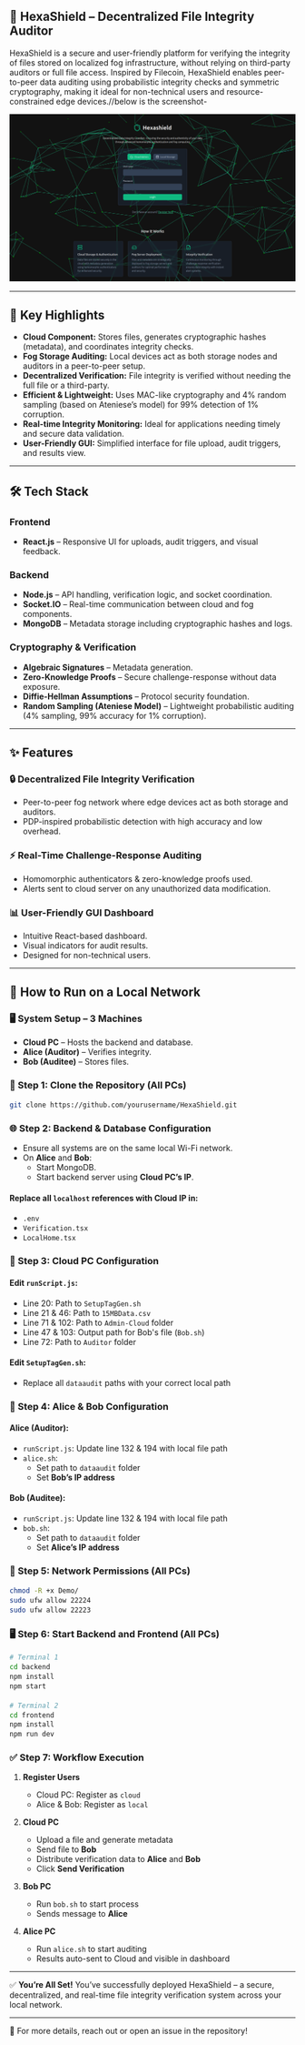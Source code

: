 ## 🔐 HexaShield – Decentralized File Integrity Auditor

HexaShield is a secure and user-friendly platform for verifying the integrity of files stored on localized fog infrastructure, without relying on third-party auditors or full file access. Inspired by Filecoin, HexaShield enables peer-to-peer data auditing using probabilistic integrity checks and symmetric cryptography, making it ideal for non-technical users and resource-constrained edge devices.//below is the screenshot-

![Dashboard Screenshot](./assets/home.png)

---


## 🚀 Key Highlights

- **Cloud Component:** Stores files, generates cryptographic hashes (metadata), and coordinates integrity checks.
- **Fog Storage Auditing:** Local devices act as both storage nodes and auditors in a peer-to-peer setup.
- **Decentralized Verification:** File integrity is verified without needing the full file or a third-party.
- **Efficient & Lightweight:** Uses MAC-like cryptography and 4% random sampling (based on Ateniese’s model) for 99% detection of 1% corruption.
- **Real-time Integrity Monitoring:** Ideal for applications needing timely and secure data validation.
- **User-Friendly GUI:** Simplified interface for file upload, audit triggers, and results view.

---

## 🛠️ Tech Stack

### Frontend
- **React.js** – Responsive UI for uploads, audit triggers, and visual feedback.

### Backend
- **Node.js** – API handling, verification logic, and socket coordination.
- **Socket.IO** – Real-time communication between cloud and fog components.
- **MongoDB** – Metadata storage including cryptographic hashes and logs.

### Cryptography & Verification
- **Algebraic Signatures** – Metadata generation.
- **Zero-Knowledge Proofs** – Secure challenge-response without data exposure.
- **Diffie-Hellman Assumptions** – Protocol security foundation.
- **Random Sampling (Ateniese Model)** – Lightweight probabilistic auditing (4% sampling, 99% accuracy for 1% corruption).

---

## ✨ Features

### 🔒 Decentralized File Integrity Verification
- Peer-to-peer fog network where edge devices act as both storage and auditors.
- PDP-inspired probabilistic detection with high accuracy and low overhead.

### ⚡ Real-Time Challenge-Response Auditing
- Homomorphic authenticators & zero-knowledge proofs used.
- Alerts sent to cloud server on any unauthorized data modification.

### 📊 User-Friendly GUI Dashboard
- Intuitive React-based dashboard.
- Visual indicators for audit results.
- Designed for non-technical users.

---

## 🚀 How to Run on a Local Network

### 🖥️ System Setup – 3 Machines
- **Cloud PC** – Hosts the backend and database.
- **Alice (Auditor)** – Verifies integrity.
- **Bob (Auditee)** – Stores files.

### 🔁 Step 1: Clone the Repository (All PCs)
```bash
git clone https://github.com/yourusername/HexaShield.git
```

### 🌐 Step 2: Backend & Database Configuration
- Ensure all systems are on the same local Wi-Fi network.
- On **Alice** and **Bob**:
    - Start MongoDB.
    - Start backend server using **Cloud PC’s IP**.

#### Replace all `localhost` references with **Cloud IP** in:
- `.env`
- `Verification.tsx`
- `LocalHome.tsx`

### 📁 Step 3: Cloud PC Configuration
#### Edit `runScript.js`:
- Line 20: Path to `SetupTagGen.sh`
- Line 21 & 46: Path to `15MBData.csv`
- Line 71 & 102: Path to `Admin-Cloud` folder
- Line 47 & 103: Output path for Bob's file (`Bob.sh`)
- Line 72: Path to `Auditor` folder

#### Edit `SetupTagGen.sh`:
- Replace all `dataaudit` paths with your correct local path

### 📁 Step 4: Alice & Bob Configuration

#### Alice (Auditor):
- `runScript.js`: Update line 132 & 194 with local file path
- `alice.sh`:
    - Set path to `dataaudit` folder
    - Set **Bob’s IP address**

#### Bob (Auditee):
- `runScript.js`: Update line 132 & 194 with local file path
- `bob.sh`:
    - Set path to `dataaudit` folder
    - Set **Alice’s IP address**

### 🔐 Step 5: Network Permissions (All PCs)
```bash
chmod -R +x Demo/
sudo ufw allow 22224
sudo ufw allow 22223
```

### 🖥️ Step 6: Start Backend and Frontend (All PCs)
```bash
# Terminal 1
cd backend
npm install
npm start

# Terminal 2
cd frontend
npm install
npm run dev
```

### ✅ Step 7: Workflow Execution

1. **Register Users**
    - Cloud PC: Register as `cloud`
    - Alice & Bob: Register as `local`

2. **Cloud PC**
    - Upload a file and generate metadata
    - Send file to **Bob**
    - Distribute verification data to **Alice** and **Bob**
    - Click **Send Verification**

3. **Bob PC**
    - Run `bob.sh` to start process
    - Sends message to **Alice**

4. **Alice PC**
    - Run `alice.sh` to start auditing
    - Results auto-sent to Cloud and visible in dashboard

---

✅ **You’re All Set!**
You’ve successfully deployed HexaShield – a secure, decentralized, and real-time file integrity verification system across your local network.

---

📌 For more details, reach out or open an issue in the repository!
